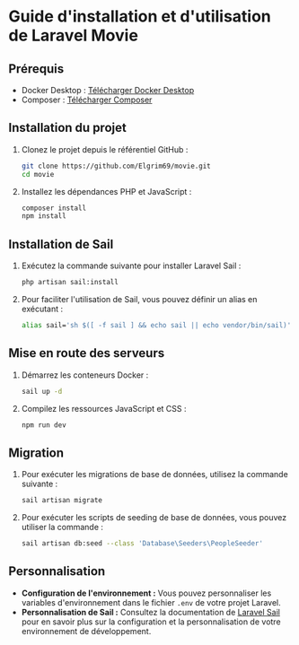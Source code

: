 # Guide d'installation et d'utilisation de Laravel Movie

## Prérequis
- Docker Desktop : [Télécharger Docker Desktop](https://www.docker.com/products/docker-desktop)
- Composer : [Télécharger Composer](https://getcomposer.org/download/)

## Installation du projet

1. Clonez le projet depuis le référentiel GitHub :
    ```bash
    git clone https://github.com/Elgrim69/movie.git
    cd movie
    ```

2. Installez les dépendances PHP et JavaScript :
    ```bash
    composer install
    npm install
    ```

## Installation de Sail

1. Exécutez la commande suivante pour installer Laravel Sail :
    ```bash
    php artisan sail:install
    ```

2. Pour faciliter l'utilisation de Sail, vous pouvez définir un alias en exécutant :
    ```bash
    alias sail='sh $([ -f sail ] && echo sail || echo vendor/bin/sail)'
    ```

## Mise en route des serveurs

1. Démarrez les conteneurs Docker :
    ```bash
    sail up -d
    ```

2. Compilez les ressources JavaScript et CSS :
    ```bash
    npm run dev
    ```

## Migration

1. Pour exécuter les migrations de base de données, utilisez la commande suivante :
    ```bash
    sail artisan migrate
    ```

2. Pour exécuter les scripts de seeding de base de données, vous pouvez utiliser la commande :
    ```bash
    sail artisan db:seed --class 'Database\Seeders\PeopleSeeder'
    ```

## Personnalisation

- **Configuration de l'environnement :** Vous pouvez personnaliser les variables d'environnement dans le fichier `.env` de votre projet Laravel.
- **Personnalisation de Sail :** Consultez la documentation de [Laravel Sail](https://laravel.com/docs/sail) pour en savoir plus sur la configuration et la personnalisation de votre environnement de développement.
